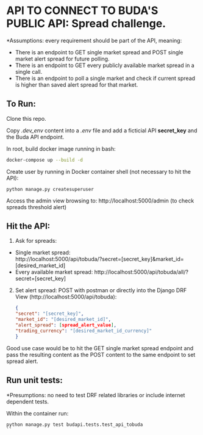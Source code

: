 # API TO CONNECT TO BUDA'S PUBLIC API: Spread challenge.

\*Assumptions: every requirement should be part of the API, meaning:

- There is an endpoint to GET single market spread and POST single market alert spread for future polling.
- There is an endpoint to GET every publicly available market spread in a single call.
- There is an endpoint to poll a single market and check if current spread is higher than saved alert spread for that market.

## To Run:

Clone this repo.

Copy _.dev_env_ content into a _.env_ file and add a ficticial API **secret_key** and the Buda API endpoint.

In root, build docker image running in bash:

```bash
docker-compose up --build -d
```

Create user by running in Docker container shell (not necessary to hit the API):

```docker
python manage.py createsuperuser
```

Access the admin view browsing to: http://localhost:5000/admin (to check spreads threshold alert)

## Hit the API:

1. Ask for spreads:

- Single market spread:  
  http://localhost:5000/api/tobuda/?secret=[secret_key]&market_id=[desired_market_id]
- Every available market spread:
  http://localhost:5000/api/tobuda/all/?secret=[secret_key]

2. Set alert spread:
   POST with postman or directly into the Django DRF View (http://localhost:5000/api/tobuda):
   ```json
   {
   "secret": "[secret_key]",
   "market_id": "[desired_market_id]",
   "alert_spread": [spread_alert_value],
   "trading_currency": "[desired_market_id_currency]"
   }
   ```

Good use case would be to hit the GET single market spread endpoint and pass the resulting content as the POST content to the same endpoint to set spread alert.

## Run unit tests:

\*Presumptions: no need to test DRF related libraries or include internet dependent tests.

Within the container run:

```docker
python manage.py test budapi.tests.test_api_tobuda
``
```
